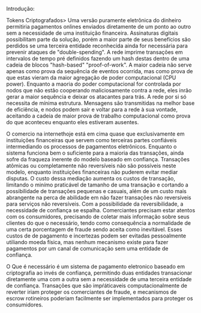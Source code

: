 Introdução:

Tokens Criptografados>
Uma versão puramente eletrônica do dinheiro permitiria pagamentos onlines enviados diretamente de um ponto ao outro sem a necessidade de uma instituição financeira. Assinaturas digitais possibilitam parte da solução, porém a maior parte de seus benefícios são perdidos se uma terceira entidade reconhecida ainda for necessária para prevenir ataques de "double-spending". A rede imprime transações em intervalos de tempo pré definidos fazendo um hash destas dentro de uma cadeia de blocos "hash-based" "proof-of-work". A maior cadeia não serve apenas como prova da sequência de eventos ocorrida, mas como prova de que estas vieram da maior agregação de poder computacional (CPU power). Enquanto a maoria do poder computacional for controlada por nodos que não estão cooperando maliciosamente contra a rede, eles inrão gerar a maior sequência e deixar os atacantes para trás. A rede por si só necessita de mínima estrutura. Mensagens são transmitidas na melhor base de eficiência, e nodos podem sair e voltar para a rede à sua vontade, aceitando a cadeia de maior prova de trabalho computacional como prova do que aconteceu enquanto eles estiveram ausentes.

O comercio na internethoje está em cima quase que exclusivamente em instituições financeiras que servem como terceiras partes confiáveis intermediando os processos de pagamentos eletrônicos. Enquanto o sistema funciona bem o suficiente para a maioria das transações, ainda sofre da fraqueza inerente do modelo baseado em confiança. Transações atômicas ou completamente não reversíveis não são possíveis neste modelo, enquanto instituições financeiras não puderem evitar mediar disputas. O custo dessa mediação aumenta os custos de transação, limitando o minímo praticável de tamanho de uma transação e cortando a possibilidade de transações pequenas e casuais, além de um custo mais abrangente na perca de abilidade em não fazer transações não reversíveis para serviços não reversíveis. Com a possibilidade da reversibilidade, a necessidade de confiança se espalha. Comerciantes precisam estar atentos com os consumidores, precisando de coletar mais informação sobre seus clientes do que o necessário, tendo como consequência a normalidade de uma certa porcentagem de fraude sendo aceita como inevitável. Esses custos de de pagamento e incertezas podem ser evitadas pessoalmente utiliando moeda física, mas nenhum mecanismo existe para fazer pagamentos por um canal de comunicação sem uma entidade de confiança.

O Que é necessário é um sistema de pagamento eletronico baseado em criptografia ao invés de confiança, permitindo duas entidades transacionar diretamente uma com a outra sem a necessidade de uma terceira entidade de confiança. Transações que são impŕáticaveis computacionalmente de reverter iriam proteger os comerciantes de fraude, e mecanismos de escrow rotineiros poderiam facilmente ser implementados para proteger os consumidores. 